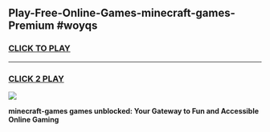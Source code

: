
## Play-Free-Online-Games-minecraft-games-Premium #woyqs
<h3>
<a href="https://premium.freeplayer.one?title=minecraft-games&ref=8M">CLICK TO PLAY</a></h3>
<hr>

<h3>
<a href="https://premium.freeplayer.one?title=minecraft-games&ref=8M">CLICK 2 PLAY</a>
  
</h3>

<a href="https://premium.freeplayer.one?title=minecraft-games&ref=8M"><img src="https://clearcache.store/games.png"></a>


**minecraft-games games unblocked: Your Gateway to Fun and Accessible Online Gaming**
